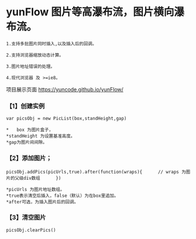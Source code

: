 # yunFlow 图片等高瀑布流，图片横向瀑布流。


	1.支持多批图片同时插入,以及插入后的回调。

	2.支持浏览器缩放动态计算。

	3.图片地址错误的处理。

	4.现代浏览器 及 >=ie8。

项目展示页面 https://yuncode.github.io/yunFlow/

### 【1】创建实例 
`var picsObj = new PicList(box,standHeight,gap) `  
    
	*   box 为图片盒子，     
	*standHeight 为设置基准高度。     
	*gap为图片间间隙。    



### 【2】添加图片；
`picsObj.addPics(picUrls,true).after(function(wraps){     
	// wraps 为图片的父级div数组     
})`      
     
	*picUrls 为图片地址数组。
	*true表示清空后插入，false（默认）为在box里追加。        
	*after可选，为插入图片后的回调。     


	
### 【3】清空图片
  `picsObj.clearPics()`
